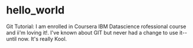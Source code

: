 # hello_world
Git Tutorial:
I am enrolled in Coursera IBM Datascience rofessional
course and ii'm loving it!. I've known about GIT but
never had a change to use it--until now. It's really Kool.
